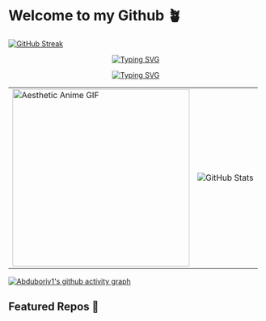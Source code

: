  # Welcome to my Github 🪴
 [![GitHub Streak](https://streak-stats.demolab.com?user=Abduboriy1&border_radius=5)](https://git.io/streak-stats)
<p align="center">
  <a href="https://github.com/Abduboriy1">
    <img src="https://readme-typing-svg.demolab.com?font=Fira+Code&weight=100&size=35&duration=4997&pause=1000&color=1DB954&center=true&vCenter=true&width=435&lines=Luan+Nguyen+" alt="Typing SVG" />
  </a>
</p>
<p align="center">
  <a href="https://git.io/typing-svg">
    <img src="https://readme-typing-svg.demolab.com?font=Fira+Code&weight=100&size=16&duration=3000&pause=1000&color=FF671F&background=212121&center=true&vCenter=true&width=435&lines=Full-stack+Developer+and+UX%2FUI+Designer" alt="Typing SVG" />
  </a>
</p>
<table align="center">
  <tr>
    <td>
      <img src="https://media.giphy.com/media/2SYqgPxMm2kbVe3y02/giphy.gif" alt="Aesthetic Anime GIF" width="350"/> 
    </td>
    <td>
      <img src="https://github-readme-stats.vercel.app/api?username=Abduboriy1&show_icons=true&theme=flag-india" alt="GitHub Stats" />
  </tr>
</table>


[![Abduboriy1's github activity graph](https://github-readme-activity-graph.vercel.app/graph?username=Abduboriy1&bg_color=FFFFFF&line=1db954&title_color=1db954&color=FF671F)](https://github.com/Abduboriy1)


## Featured Repos 🍳 



